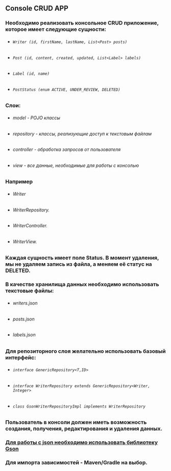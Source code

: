 ## Console CRUD APP

### Необходимо реализовать консольное CRUD приложение, которое имеет следующие сущности:

*   ###### `Writer (id, firstName, lastName, List<Post> posts)`
*   ###### `Post (id, content, created, updated, List<Label> labels)`
*   ###### `Label (id, name)`
*   ###### `PostStatus (enum ACTIVE, UNDER_REVIEW, DELETED)`

### Слои:

* ###### model - POJO клаcсы
* ###### repository - классы, реализующие доступ к текстовым файлам
* ###### controller - обработка запросов от пользователя
* ###### view - все данные, необходимые для работы с консолью

### Например

* ######  Writer
* ######  WriterRepository.
* ######  WriterController.
* ######  WriterView.

### Каждая сущность имеет поле Status. В момент удаления, мы не удаляем запись из файла, а меняем её статус на DELETED.

### В качестве хранилища данных необходимо использовать текстовые файлы:
* ###### writers.json
* ###### posts.json
* ###### labels.json

### Для репозиторного слоя желательно использовать базовый интерфейс:

* ###### `interface GenericRepository<T,ID>`
* ###### `interface WriterRepository extends GenericRepository<Writer, Integer>`
* ###### `class GsonWriterRepositoryImpl implements WriterRepository`

### Пользователь в консоли должен иметь возможность создания, получения, редактирования и удаления данных.

### [Для работы с json необходимо использовать библиотеку Gson](https://mvnrepository.com/artifact/com.google.code.gson/gson)
### Для импорта зависимостей - Maven/Gradle на выбор.
